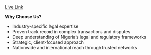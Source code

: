 [Live Link](https://barcroftlegal.vercel.app/)

**Why Choose Us?**

* Industry-specific legal expertise
* Proven track record in complex transactions and disputes
* Deep understanding of Nigeria’s legal and regulatory frameworks
* Strategic, client-focused approach
* Nationwide and international reach through trusted networks

